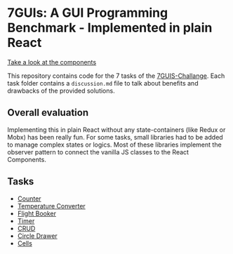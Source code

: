 # 7GUIs: A GUI Programming Benchmark - Implemented in plain React

[Take a look at the components](https://andreasgruenh.github.io/7guis/#/counter)

This repository contains code for the 7 tasks of the [7GUIS-Challange](http://eugenkiss.github.io/7guis/).
Each task folder contains a `discussion.md` file to talk about benefits and drawbacks of the provided solutions.

## Overall evaluation

Implementing this in plain React without any state-containers (like Redux or Mobx) has been really fun. For some tasks, small libraries had to be added to manage complex states or logics. Most of these libraries implement the observer pattern to connect the vanilla JS classes to the React Components.

## Tasks

* [Counter](https://github.com/andreasgruenh/7guis/blob/master/src/screens/counter/discussion.md)
* [Temperature Converter](https://github.com/andreasgruenh/7guis/blob/master/src/screens/temperature-converter/discussion.md)
* [Flight Booker](https://github.com/andreasgruenh/7guis/blob/master/src/screens/flight-booker/discussion.md)
* [Timer](https://github.com/andreasgruenh/7guis/blob/master/src/screens/timer/discussion.md)
* [CRUD](https://github.com/andreasgruenh/7guis/blob/master/src/screens/crud/discussion.md)
* [Circle Drawer](https://github.com/andreasgruenh/7guis/blob/master/src/screens/circle-drawer/discussion.md)
* [Cells](https://github.com/andreasgruenh/7guis/blob/master/src/screens/cells/discussion.md)
